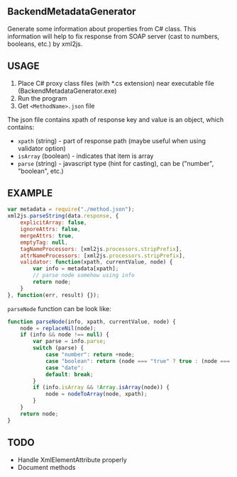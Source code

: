 BackendMetadataGenerator
------------------------
Generate some information about properties from C# class.
This information will help to fix response from SOAP server (cast to numbers, booleans, etc.) by xml2js.

USAGE
-----
1. Place C# proxy class files (with *.cs extension) near executable file (BackendMetadataGenerator.exe)
2. Run the program
3. Get `<MethodName>.json` file

The json file contains xpath of response key and value is an object, which contains:  
* `xpath` (string) - part of response path (maybe useful when using validator option)  
* `isArray` (boolean) - indicates that item is array  
* `parse` (string) - javascript type (hint for casting), can be ("number", "boolean", etc.)  

EXAMPLE
-------
```js
var metadata = require("./method.json");
xml2js.parseString(data.response, {
    explicitArray: false,
    ignoreAttrs: false,
    mergeAttrs: true,
    emptyTag: null,
    tagNameProcessors: [xml2js.processors.stripPrefix],
    attrNameProcessors: [xml2js.processors.stripPrefix],
    validator: function(xpath, currentValue, node) {
    	var info = metadata[xpath];
    	// parse node somehow using info
        return node;
    }
}, function(err, result) {});
```
`parseNode` function can be look like:  
```js
function parseNode(info, xpath, currentValue, node) {
    node = replaceNil(node);
    if (info && node !== null) {
        var parse = info.parse;
        switch (parse) {
            case "number": return +node;
            case "boolean": return (node === "true" ? true : (node === "false" ? false : node));
            case "date": 
            default: break;
        }
        if (info.isArray && !Array.isArray(node)) {
            node = nodeToArray(node, xpath);
        }
    }
    return node;
}
```

TODO
----
- Handle XmlElementAttribute properly
- Document methods